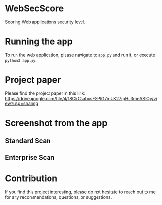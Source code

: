 # WebSecScore
Scoring Web applications security level.


# Running the app
To run the web application, please navigate to `app.py` and run it, or execute `python3 app.py`.

# Project paper
Please find the project paper in this link: https://drive.google.com/file/d/18CkCsabxsFSPlG7mUK27ipHu3meASfOy/view?usp=sharing

# Screenshot from the app
## Standard Scan

## Enterprise Scan

# Contribution
If you find this project interesting, please do not hesitate to reach out to me for any recommendations, questions, or suggestions.
